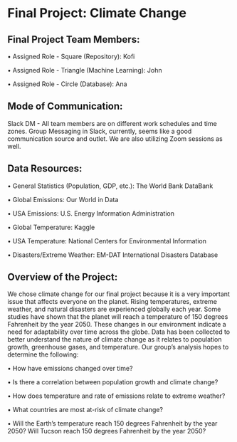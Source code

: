 # Final Project: Climate Change



 

## Final Project Team Members:

•	Assigned Role - Square (Repository): Kofi

•	Assigned Role - Triangle (Machine Learning): John

•	Assigned Role - Circle (Database): Ana


## Mode of Communication: 


Slack DM - All team members are on different work schedules and time zones. Group Messaging in Slack, currently, seems like a good communication source and outlet. We are also utilizing Zoom sessions as well.


## Data Resources:


•	General Statistics (Population, GDP, etc.): The World Bank DataBank

•	Global Emissions: Our World in Data

•	USA Emissions: U.S. Energy Information Administration

•	Global Temperature: Kaggle

•	USA Temperature: National Centers for Environmental Information

•	Disasters/Extreme Weather: EM-DAT International Disasters Database


## Overview of the Project:


We chose climate change for our final project because it is a very important issue that affects everyone on the planet. Rising temperatures, extreme weather, and natural disasters are experienced globally each year. Some studies have shown that the planet will reach a temperature of 150 degrees Fahrenheit by the year 2050. These changes in our environment indicate a need for adaptability over time across the globe. 
Data has been collected to better understand the nature of climate change as it relates to population growth, greenhouse gases, and temperature. Our group’s analysis hopes to determine the following:

•	How have emissions changed over time?

•	Is there a correlation between population growth and climate change?

•	How does temperature and rate of emissions relate to extreme weather?

•	What countries are most at-risk of climate change?

•	Will the Earth’s temperature reach 150 degrees Fahrenheit by the year 2050? Will Tucson reach 150 degrees Fahrenheit by the year 2050?

